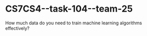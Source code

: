 # CS7CS4--task-104--team-25
How much data do you need to train machine learning algorithms effectively?
